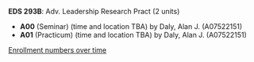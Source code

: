 **EDS 293B**: Adv. Leadership Research Pract (2 units)

- **A00** (Seminar) (time and location TBA) by Daly, Alan J. (A07522151)
- **A01** (Practicum) (time and location TBA) by Daly, Alan J. (A07522151)

[Enrollment numbers over time](./EDS293B.tsv)
